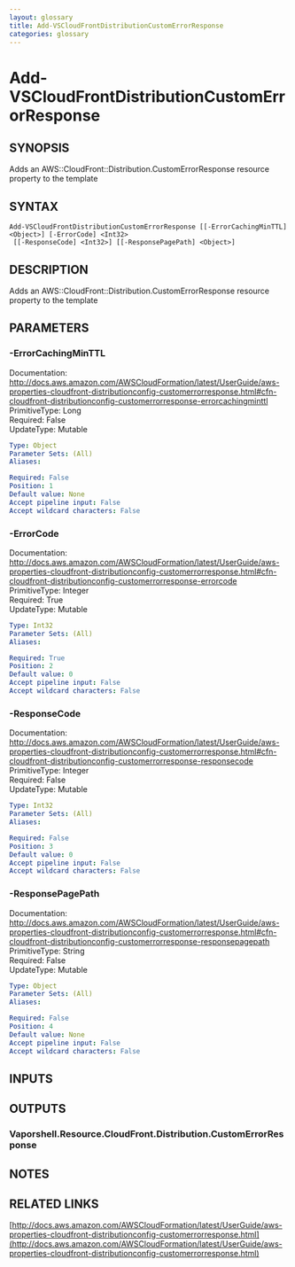 ```yaml
---
layout: glossary
title: Add-VSCloudFrontDistributionCustomErrorResponse
categories: glossary
---
```


# Add-VSCloudFrontDistributionCustomErrorResponse

## SYNOPSIS
Adds an AWS::CloudFront::Distribution.CustomErrorResponse resource property to the template

## SYNTAX

```
Add-VSCloudFrontDistributionCustomErrorResponse [[-ErrorCachingMinTTL] <Object>] [-ErrorCode] <Int32>
 [[-ResponseCode] <Int32>] [[-ResponsePagePath] <Object>]
```

## DESCRIPTION
Adds an AWS::CloudFront::Distribution.CustomErrorResponse resource property to the template

## PARAMETERS

### -ErrorCachingMinTTL
Documentation: http://docs.aws.amazon.com/AWSCloudFormation/latest/UserGuide/aws-properties-cloudfront-distributionconfig-customerrorresponse.html#cfn-cloudfront-distributionconfig-customerrorresponse-errorcachingminttl    
PrimitiveType: Long    
Required: False    
UpdateType: Mutable

```yaml
Type: Object
Parameter Sets: (All)
Aliases: 

Required: False
Position: 1
Default value: None
Accept pipeline input: False
Accept wildcard characters: False
```

### -ErrorCode
Documentation: http://docs.aws.amazon.com/AWSCloudFormation/latest/UserGuide/aws-properties-cloudfront-distributionconfig-customerrorresponse.html#cfn-cloudfront-distributionconfig-customerrorresponse-errorcode    
PrimitiveType: Integer    
Required: True    
UpdateType: Mutable

```yaml
Type: Int32
Parameter Sets: (All)
Aliases: 

Required: True
Position: 2
Default value: 0
Accept pipeline input: False
Accept wildcard characters: False
```

### -ResponseCode
Documentation: http://docs.aws.amazon.com/AWSCloudFormation/latest/UserGuide/aws-properties-cloudfront-distributionconfig-customerrorresponse.html#cfn-cloudfront-distributionconfig-customerrorresponse-responsecode    
PrimitiveType: Integer    
Required: False    
UpdateType: Mutable

```yaml
Type: Int32
Parameter Sets: (All)
Aliases: 

Required: False
Position: 3
Default value: 0
Accept pipeline input: False
Accept wildcard characters: False
```

### -ResponsePagePath
Documentation: http://docs.aws.amazon.com/AWSCloudFormation/latest/UserGuide/aws-properties-cloudfront-distributionconfig-customerrorresponse.html#cfn-cloudfront-distributionconfig-customerrorresponse-responsepagepath    
PrimitiveType: String    
Required: False    
UpdateType: Mutable

```yaml
Type: Object
Parameter Sets: (All)
Aliases: 

Required: False
Position: 4
Default value: None
Accept pipeline input: False
Accept wildcard characters: False
```

## INPUTS

## OUTPUTS

### Vaporshell.Resource.CloudFront.Distribution.CustomErrorResponse

## NOTES

## RELATED LINKS

[http://docs.aws.amazon.com/AWSCloudFormation/latest/UserGuide/aws-properties-cloudfront-distributionconfig-customerrorresponse.html](http://docs.aws.amazon.com/AWSCloudFormation/latest/UserGuide/aws-properties-cloudfront-distributionconfig-customerrorresponse.html)

